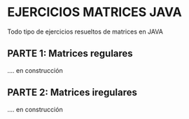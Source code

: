 # EJERCICIOS MATRICES JAVA

Todo tipo de ejercicios resueltos de matrices en JAVA

## PARTE 1: Matrices regulares

.... en construcción

## PARTE 2: Matrices iregulares

.... en construcción
